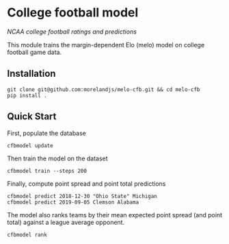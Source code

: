 College football model
======================

*NCAA college football ratings and predictions*

This module trains the margin-dependent Elo (melo) model on college football game data.

Installation
------------

```
git clone git@github.com:morelandjs/melo-cfb.git && cd melo-cfb
pip install .
```

Quick Start
-----------
First, populate the database
```
cfbmodel update
```
Then train the model on the dataset
```
cfbmodel train --steps 200
```
Finally, compute point spread and point total predictions
```
cfbmodel predict 2018-12-30 "Ohio State" Michigan
cfbmodel predict 2019-09-05 Clemson Alabama
```
The model also ranks teams by their mean expected point spread (and point total) against a league average opponent.
```
cfbmodel rank
```
